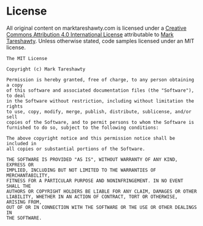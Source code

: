 # License

All original content on marktareshawty.com is licensed under a <a rel="license"
href="http://creativecommons.org/licenses/by/4.0/">Creative Commons Attribution
4.0 International License</a> attributable to [Mark
Tareshawty](http://marktareshawty.com). Unless otherwise stated, code samples
licensed under an MIT license.

```
The MIT License

Copyright (c) Mark Tareshawty

Permission is hereby granted, free of charge, to any person obtaining a copy
of this software and associated documentation files (the "Software"), to deal
in the Software without restriction, including without limitation the rights
to use, copy, modify, merge, publish, distribute, sublicense, and/or sell
copies of the Software, and to permit persons to whom the Software is
furnished to do so, subject to the following conditions:

The above copyright notice and this permission notice shall be included in
all copies or substantial portions of the Software.

THE SOFTWARE IS PROVIDED "AS IS", WITHOUT WARRANTY OF ANY KIND, EXPRESS OR
IMPLIED, INCLUDING BUT NOT LIMITED TO THE WARRANTIES OF MERCHANTABILITY,
FITNESS FOR A PARTICULAR PURPOSE AND NONINFRINGEMENT. IN NO EVENT SHALL THE
AUTHORS OR COPYRIGHT HOLDERS BE LIABLE FOR ANY CLAIM, DAMAGES OR OTHER
LIABILITY, WHETHER IN AN ACTION OF CONTRACT, TORT OR OTHERWISE, ARISING FROM,
OUT OF OR IN CONNECTION WITH THE SOFTWARE OR THE USE OR OTHER DEALINGS IN
THE SOFTWARE.
```
